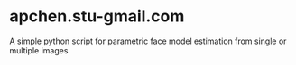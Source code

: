 # apchen.stu-gmail.com
A simple python script for parametric face model estimation from single or multiple images
